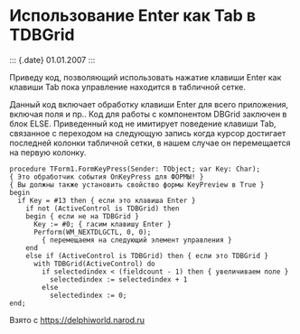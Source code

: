 Использование Enter как Tab в TDBGrid
=====================================

::: {.date}
01.01.2007
:::

Приведу код, позволяющий использовать нажатие клавиши Enter как клавиши
Tab пока управление находится в табличной сетке.

Данный код включает обработку клавиши Enter для всего приложения,
включая поля и пр.. Код для работы с компонентом DBGrid заключен в блок
ELSE. Приведенный код не имитирует поведение клавиши Tab, связанное с
переходом на следующую запись когда курсор достигает последней колонки
табличной сетки, в нашем случае он перемещается на первую колонку.

    procedure TForm1.FormKeyPress(Sender: TObject; var Key: Char);
    { Это обработчик события OnKeyPress для ФОРМЫ! }
    { Вы должны также установить свойство формы KeyPreview в True }
    begin
      if Key = #13 then { если это клавиша Enter }
        if not (ActiveControl is TDBGrid) then
        begin { если не на TDBGrid }
          Key := #0; { гасим клавишу Enter }
          Perform(WM_NEXTDLGCTL, 0, 0);
            { перемещаемя на следующий элемент управления }
        end
        else if (ActiveControl is TDBGrid) then { если это TDBGrid }
          with TDBGrid(ActiveControl) do
            if selectedindex < (fieldcount - 1) then { увеличиваем поле }
              selectedindex := selectedindex + 1
            else
              selectedindex := 0;
    end;

Взято с <https://delphiworld.narod.ru>
